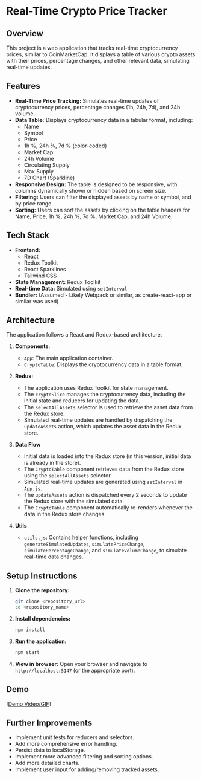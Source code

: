 # Real-Time Crypto Price Tracker

## Overview

This project is a web application that tracks real-time cryptocurrency prices, similar to CoinMarketCap. It displays a table of various crypto assets with their prices, percentage changes, and other relevant data, simulating real-time updates.

## Features

* **Real-Time Price Tracking:** Simulates real-time updates of cryptocurrency prices, percentage changes (1h, 24h, 7d), and 24h volume.
* **Data Table:** Displays cryptocurrency data in a tabular format, including:
    * Name
    * Symbol
    * Price
    * 1h %, 24h %, 7d % (color-coded)
    * Market Cap
    * 24h Volume
    * Circulating Supply
    * Max Supply
    * 7D Chart (Sparkline)
* **Responsive Design:** The table is designed to be responsive, with columns dynamically shown or hidden based on screen size.
* **Filtering:** Users can filter the displayed assets by name or symbol, and by price range.
* **Sorting:** Users can sort the assets by clicking on the table headers for Name, Price, 1h %, 24h %, 7d %, Market Cap, and 24h Volume.

## Tech Stack

* **Frontend:**
    * React
    * Redux Toolkit
    * React Sparklines
    * Tailwind CSS
* **State Management:** Redux Toolkit
* **Real-time Data:** Simulated using `setInterval`
* **Bundler:** (Assumed -  Likely Webpack or similar, as create-react-app or similar was used)

## Architecture

The application follows a React and Redux-based architecture.

1.  **Components:**
    * `App`: The main application container.
    * `CryptoTable`: Displays the cryptocurrency data in a table format.

2.  **Redux:**
    * The application uses Redux Toolkit for state management.
    * The  `cryptoSlice`  manages the  cryptocurrency data, including the initial state and reducers for updating the data.
    * The  `selectAllAssets`  selector is used to retrieve the asset data from the Redux store.
    * Simulated real-time updates are handled by dispatching the `updateAssets` action, which updates the asset data in the Redux store.

3.  **Data Flow**
    * Initial data is loaded into the Redux store (in this version, initial data is already in the store).
    * The  `CryptoTable`  component retrieves data from the Redux store using the  `selectAllAssets`  selector.
    * Simulated real-time updates are generated using  `setInterval`  in  `App.js`.
    * The  `updateAssets`  action is dispatched every 2 seconds to update the Redux store with the simulated data.
    * The  `CryptoTable`  component automatically re-renders whenever the data in the Redux store changes.

4.  **Utils**
    * `utils.js`: Contains helper functions, including  `generateSimulatedUpdates`,  `simulatePriceChange`,  `simulatePercentageChange`, and `simulateVolumeChange`, to simulate real-time data changes.

## Setup Instructions

1.  **Clone the repository:**
    ```bash
    git clone <repository_url>
    cd <repository_name>
    ```
2.  **Install dependencies:**
    ```bash
    npm install
    ```
3.  **Run the application:**
    ```bash
    npm start
    ```
4.  **View in browser:** Open your browser and navigate to `http://localhost:5147` (or the appropriate port).

## Demo

[[Demo Video/GIF](https://drive.google.com/file/d/1eOfziG5Igize6MUIXy_XpWJkmwm4JMzs/view?usp=sharing)]

## Further Improvements

* Implement unit tests for reducers and selectors.
* Add more comprehensive error handling.
* Persist data to localStorage.
* Implement more advanced filtering and sorting options.
* Add more detailed charts.
* Implement user input for adding/removing tracked assets.

